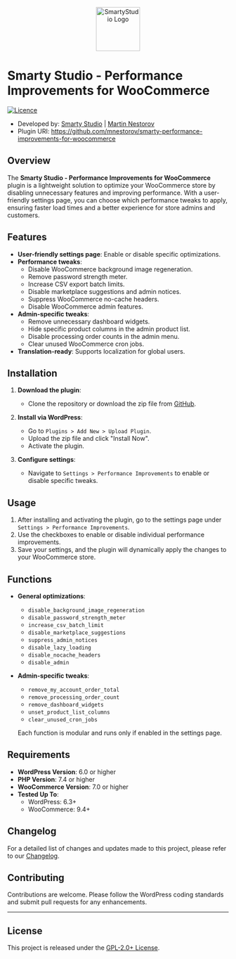 <p align="center"><a href="https://smartystudio.net" target="_blank"><img src="https://smartystudio.net/wp-content/uploads/2023/06/smarty-green-logo-small.png" width="100" alt="SmartyStudio Logo"></a></p>

# Smarty Studio - Performance Improvements for WooCommerce

[![Licence](https://img.shields.io/badge/LICENSE-GPL2.0+-blue)](./LICENSE)

- Developed by: [Smarty Studio](https://smartystudio.net) | [Martin Nestorov](https://github.com/mnestorov)
- Plugin URI: https://github.com/mnestorov/smarty-performance-improvements-for-woocommerce

## Overview

The **Smarty Studio - Performance Improvements for WooCommerce** plugin is a lightweight solution to optimize your WooCommerce store by disabling unnecessary features and improving performance. With a user-friendly settings page, you can choose which performance tweaks to apply, ensuring faster load times and a better experience for store admins and customers.

## Features

- **User-friendly settings page**: Enable or disable specific optimizations.
- **Performance tweaks**:
  - Disable WooCommerce background image regeneration.
  - Remove password strength meter.
  - Increase CSV export batch limits.
  - Disable marketplace suggestions and admin notices.
  - Suppress WooCommerce no-cache headers.
  - Disable WooCommerce admin features.
- **Admin-specific tweaks**:
  - Remove unnecessary dashboard widgets.
  - Hide specific product columns in the admin product list.
  - Disable processing order counts in the admin menu.
  - Clear unused WooCommerce cron jobs.
- **Translation-ready**: Supports localization for global users.

## Installation

1. **Download the plugin**:
   - Clone the repository or download the zip file from [GitHub](https://github.com/mnestorov/smarty-performance-improvements-for-woocommerce).

2. **Install via WordPress**:
   - Go to `Plugins > Add New > Upload Plugin`.
   - Upload the zip file and click "Install Now".
   - Activate the plugin.

3. **Configure settings**:
   - Navigate to `Settings > Performance Improvements` to enable or disable specific tweaks.

## Usage

1. After installing and activating the plugin, go to the settings page under `Settings > Performance Improvements`.
2. Use the checkboxes to enable or disable individual performance improvements.
3. Save your settings, and the plugin will dynamically apply the changes to your WooCommerce store.

## Functions

- **General optimizations**:
  - `disable_background_image_regeneration`
  - `disable_password_strength_meter`
  - `increase_csv_batch_limit`
  - `disable_marketplace_suggestions`
  - `suppress_admin_notices`
  - `disable_lazy_loading`
  - `disable_nocache_headers`
  - `disable_admin`

- **Admin-specific tweaks**:
  - `remove_my_account_order_total`
  - `remove_processing_order_count`
  - `remove_dashboard_widgets`
  - `unset_product_list_columns`
  - `clear_unused_cron_jobs`

  Each function is modular and runs only if enabled in the settings page.

## Requirements

- **WordPress Version**: 6.0 or higher
- **PHP Version**: 7.4 or higher
- **WooCommerce Version**: 7.0 or higher
- **Tested Up To**:
  - WordPress: 6.3+
  - WooCommerce: 9.4+

## Changelog

For a detailed list of changes and updates made to this project, please refer to our [Changelog](./CHANGELOG.md).

## Contributing

Contributions are welcome. Please follow the WordPress coding standards and submit pull requests for any enhancements.

---

## License

This project is released under the [GPL-2.0+ License](http://www.gnu.org/licenses/gpl-2.0.txt).
